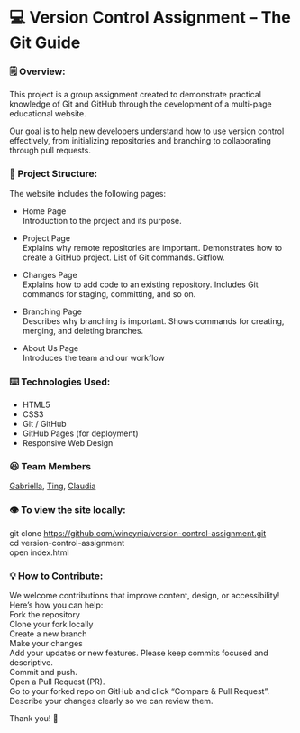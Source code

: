 # 💻 Version Control Assignment – The Git Guide

### 🗒 Overview:

This project is a group assignment created to demonstrate practical knowledge of Git and GitHub through the development of a multi-page educational website.

Our goal is to help new developers understand how to use version control effectively, from initializing repositories and branching to collaborating through pull requests.

### 🧱 Project Structure:

The website includes the following pages:

- Home Page<br>
  Introduction to the project and its purpose.

- Project Page<br>
  Explains why remote repositories are important.
  Demonstrates how to create a GitHub project.
  List of Git commands.
  Gitflow.

- Changes Page<br>
  Explains how to add code to an existing repository.
  Includes Git commands for staging, committing, and so on.

- Branching Page<br>
  Describes why branching is important.
  Shows commands for creating, merging, and deleting branches.

- About Us Page<br>
  Introduces the team and our workflow

### ⌨️ Technologies Used:

- HTML5
- CSS3
- Git / GitHub
- GitHub Pages (for deployment)
- Responsive Web Design

### 😃 Team Members

[Gabriella](https://github.com/wineynia), [Ting](https://github.com/janetli82-ui), [Claudia](https://github.com/claudiacarion)

### 👁 To view the site locally:

git clone https://github.com/wineynia/version-control-assignment.git<br>
cd version-control-assignment<br>
open index.html

### 💡 How to Contribute:

We welcome contributions that improve content, design, or accessibility!
Here’s how you can help:<br>
Fork the repository<br>
Clone your fork locally<br>
Create a new branch<br>
Make your changes<br>
Add your updates or new features. Please keep commits focused and descriptive.<br>
Commit and push.<br>
Open a Pull Request (PR).<br>
Go to your forked repo on GitHub and click “Compare & Pull Request”.<br>
Describe your changes clearly so we can review them.<br>

Thank you! 🙏
